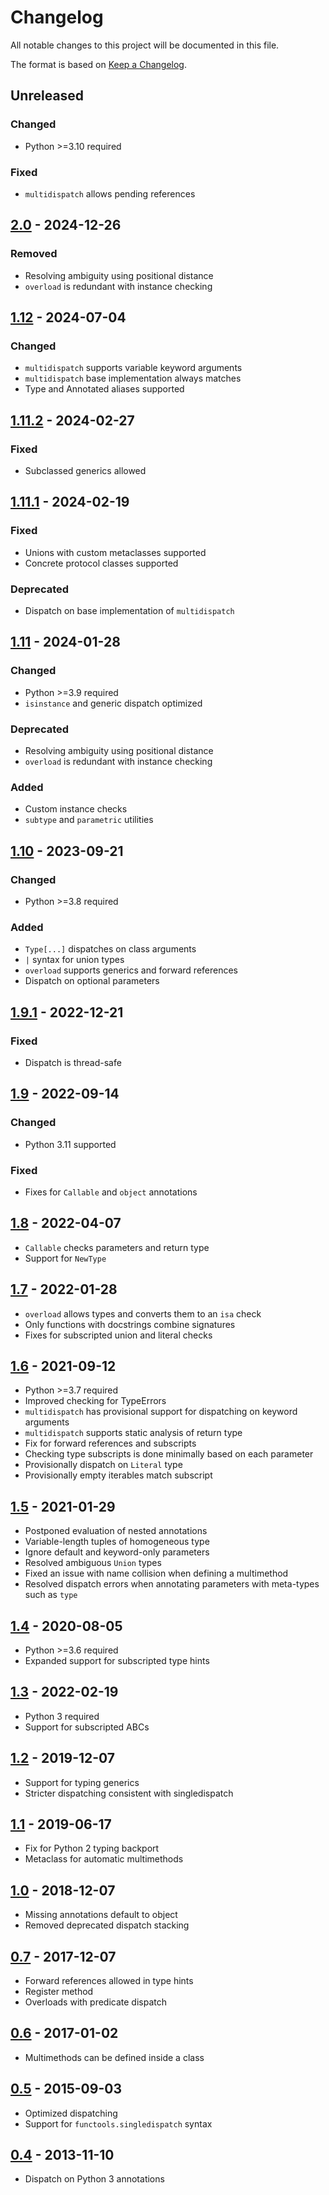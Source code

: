 # Changelog
All notable changes to this project will be documented in this file.

The format is based on [Keep a Changelog](https://keepachangelog.com/en/1.1.0/).

## Unreleased
### Changed
* Python >=3.10 required

### Fixed
* `multidispatch` allows pending references

## [2.0](https://pypi.org/project/multimethod/2.0/) - 2024-12-26
### Removed
* Resolving ambiguity using positional distance
* `overload` is redundant with instance checking

## [1.12](https://pypi.org/project/multimethod/1.12/) - 2024-07-04
### Changed
* `multidispatch` supports variable keyword arguments
* `multidispatch` base implementation always matches
* Type and Annotated aliases supported

## [1.11.2](https://pypi.org/project/multimethod/1.11.2/) - 2024-02-27
### Fixed
* Subclassed generics allowed

## [1.11.1](https://pypi.org/project/multimethod/1.11.1/) - 2024-02-19
### Fixed
* Unions with custom metaclasses supported
* Concrete protocol classes supported

### Deprecated
* Dispatch on base implementation of `multidispatch`

## [1.11](https://pypi.org/project/multimethod/1.11/) - 2024-01-28
### Changed
* Python >=3.9 required
* `isinstance` and generic dispatch optimized

### Deprecated
* Resolving ambiguity using positional distance
* `overload` is redundant with instance checking

### Added
* Custom instance checks
* `subtype` and `parametric` utilities

## [1.10](https://pypi.org/project/multimethod/1.10/) - 2023-09-21
### Changed
* Python >=3.8 required

### Added
* `Type[...]` dispatches on class arguments
* `|` syntax for union types
* `overload` supports generics and forward references
* Dispatch on optional parameters

## [1.9.1](https://pypi.org/project/multimethod/1.9.1/) - 2022-12-21
### Fixed
* Dispatch is thread-safe

## [1.9](https://pypi.org/project/multimethod/1.9/) - 2022-09-14
### Changed
* Python 3.11 supported

### Fixed
* Fixes for `Callable` and `object` annotations

## [1.8](https://pypi.org/project/multimethod/1.8/) - 2022-04-07
* `Callable` checks parameters and return type
* Support for `NewType`

## [1.7](https://pypi.org/project/multimethod/1.7/) - 2022-01-28
* `overload` allows types and converts them to an `isa` check
* Only functions with docstrings combine signatures
* Fixes for subscripted union and literal checks

## [1.6](https://pypi.org/project/multimethod/1.6/) - 2021-09-12
* Python >=3.7 required
* Improved checking for TypeErrors
* `multidispatch` has provisional support for dispatching on keyword arguments
* `multidispatch` supports static analysis of return type 
* Fix for forward references and subscripts
* Checking type subscripts is done minimally based on each parameter
* Provisionally dispatch on `Literal` type
* Provisionally empty iterables match subscript

## [1.5](https://pypi.org/project/multimethod/1.5/) - 2021-01-29
* Postponed evaluation of nested annotations
* Variable-length tuples of homogeneous type
* Ignore default and keyword-only parameters
* Resolved ambiguous `Union` types
* Fixed an issue with name collision when defining a multimethod
* Resolved dispatch errors when annotating parameters with meta-types such as `type`

## [1.4](https://pypi.org/project/multimethod/1.4/) - 2020-08-05
* Python >=3.6 required
* Expanded support for subscripted type hints

## [1.3](https://pypi.org/project/multimethod/1.3/) - 2022-02-19
* Python 3 required
* Support for subscripted ABCs

## [1.2](https://pypi.org/project/multimethod/1.2/) - 2019-12-07
* Support for typing generics
* Stricter dispatching consistent with singledispatch

## [1.1](https://pypi.org/project/multimethod/1.1/) - 2019-06-17
* Fix for Python 2 typing backport
* Metaclass for automatic multimethods

## [1.0](https://pypi.org/project/multimethod/1.0/) - 2018-12-07
* Missing annotations default to object
* Removed deprecated dispatch stacking

## [0.7](https://pypi.org/project/multimethod/0.7/) - 2017-12-07
* Forward references allowed in type hints
* Register method
* Overloads with predicate dispatch

## [0.6](https://pypi.org/project/multimethod/0.6/) - 2017-01-02
* Multimethods can be defined inside a class

## [0.5](https://pypi.org/project/multimethod/0.5/) - 2015-09-03
* Optimized dispatching
* Support for `functools.singledispatch` syntax

## [0.4](https://pypi.org/project/multimethod/0.4/) - 2013-11-10
* Dispatch on Python 3 annotations
